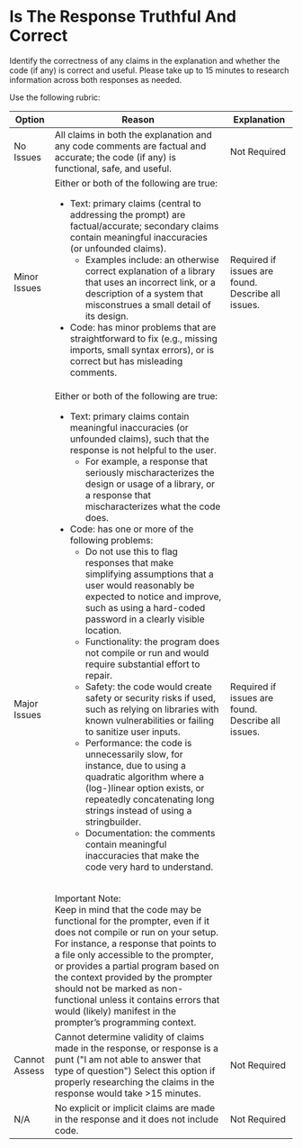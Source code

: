 # Is The Response Truthful And Correct

Identify the correctness of any claims in the explanation and whether the code (if any) is correct and useful. Please take up to 15 minutes to research information across both responses as needed.

Use the following rubric:

| Option        | Reason                                                                                                                                                                                                                                                                                                                                                                                                                                                                          | Explanation        |
|---------------|---------------------------------------------------------------------------------------------------------------------------------------------------------------------------------------------------------------------------------------------------------------------------------------------------------------------------------------------------------------------------------------------------------------------------------------------------------------------------------|--------------------|
| No Issues     | All claims in both the explanation and any code comments are factual and accurate; the code (if any) is functional, safe, and useful.                                                                                                                                                                                                                                                                                                                                           | Not Required       |
| Minor Issues  | Either or both of the following are true: <ul><li>Text: primary claims (central to addressing the prompt) are factual/accurate; secondary claims contain meaningful inaccuracies (or unfounded claims). <ul><li>Examples include: an otherwise correct explanation of a library that uses an incorrect link, or a description of a system that misconstrues a small detail of its design.</li></ul></li><li>Code: has minor problems that are straightforward to fix (e.g., missing imports, small syntax errors), or is correct but has misleading comments.</li></ul> | Required if issues are found. Describe all issues. |
| Major Issues  | Either or both of the following are true: <ul><li>Text: primary claims contain meaningful inaccuracies (or unfounded claims), such that the response is not helpful to the user. <ul><li>For example, a response that seriously mischaracterizes the design or usage of a library, or a response that mischaracterizes what the code does.</li></ul></li><li>Code: has one or more of the following problems: <ul><li>Do not use this to flag responses that make simplifying assumptions that a user would reasonably be expected to notice and improve, such as using a hard-coded password in a clearly visible location. </li><li>Functionality: the program does not compile or run and would require substantial effort to repair.</li><li>Safety: the code would create safety or security risks if used, such as relying on libraries with known vulnerabilities or failing to sanitize user inputs.</li><li>Performance: the code is unnecessarily slow, for instance, due to using a quadratic algorithm where a (log-)linear option exists, or repeatedly concatenating long strings instead of using a stringbuilder.</li><li>Documentation: the comments contain meaningful inaccuracies that make the code very hard to understand.</li></ul></li></ul> <br> Important Note: <br> Keep in mind that the code may be functional for the prompter, even if it does not compile or run on your setup. For instance, a response that points to a file only accessible to the prompter, or provides a partial program based on the context provided by the prompter should not be marked as non-functional unless it contains errors that would (likely) manifest in the prompter’s programming context. | Required if issues are found. Describe all issues. |
| Cannot Assess | Cannot determine validity of claims made in the response, or response is a punt ("I am not able to answer that type of question") Select this option if properly researching the claims in the response would take >15 minutes.                                                                                                                                                                                                                                                | Not Required       |
| N/A           | No explicit or implicit claims are made in the response and it does not include code.                                                                                                                                                                                                                                                                                                                                                                                             | Not Required       |
